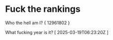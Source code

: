 # Fuck the rankings

Who the hell am I?
{ 12961802 }

What fucking year is it?
[ 2025-03-19T06:23:20Z ]
